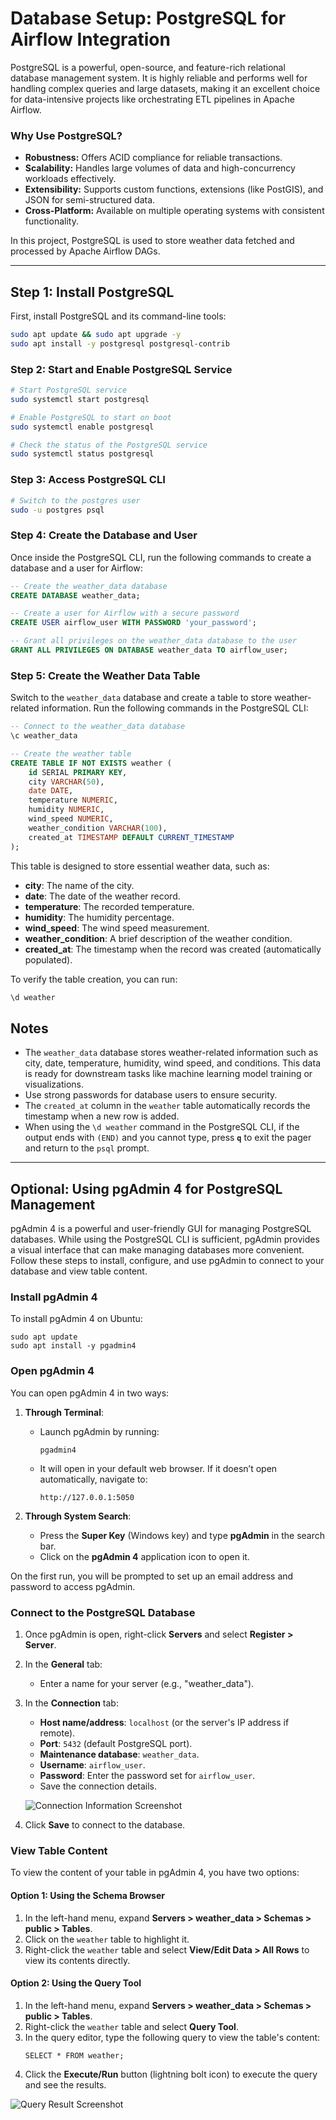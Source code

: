 # Database Setup: PostgreSQL for Airflow Integration

PostgreSQL is a powerful, open-source, and feature-rich relational database management system. It is highly reliable and performs well for handling complex queries and large datasets, making it an excellent choice for data-intensive projects like orchestrating ETL pipelines in Apache Airflow.

### Why Use PostgreSQL?
- **Robustness:** Offers ACID compliance for reliable transactions.
- **Scalability:** Handles large volumes of data and high-concurrency workloads effectively.
- **Extensibility:** Supports custom functions, extensions (like PostGIS), and JSON for semi-structured data.
- **Cross-Platform:** Available on multiple operating systems with consistent functionality.

In this project, PostgreSQL is used to store weather data fetched and processed by Apache Airflow DAGs.

---

## Step 1: Install PostgreSQL
First, install PostgreSQL and its command-line tools:

```bash
sudo apt update && sudo apt upgrade -y
sudo apt install -y postgresql postgresql-contrib
```

### Step 2: Start and Enable PostgreSQL Service

```bash
# Start PostgreSQL service
sudo systemctl start postgresql

# Enable PostgreSQL to start on boot
sudo systemctl enable postgresql

# Check the status of the PostgreSQL service
sudo systemctl status postgresql
```
### Step 3: Access PostgreSQL CLI

```bash
# Switch to the postgres user
sudo -u postgres psql
```

### Step 4: Create the Database and User

Once inside the PostgreSQL CLI, run the following commands to create a database and a user for Airflow:

```sql
-- Create the weather_data database
CREATE DATABASE weather_data;

-- Create a user for Airflow with a secure password
CREATE USER airflow_user WITH PASSWORD 'your_password';

-- Grant all privileges on the weather_data database to the user
GRANT ALL PRIVILEGES ON DATABASE weather_data TO airflow_user;
```
### Step 5: Create the Weather Data Table

Switch to the `weather_data` database and create a table to store weather-related information. Run the following commands in the PostgreSQL CLI:

```sql
-- Connect to the weather_data database
\c weather_data

-- Create the weather table
CREATE TABLE IF NOT EXISTS weather (
    id SERIAL PRIMARY KEY,
    city VARCHAR(50),
    date DATE,
    temperature NUMERIC,
    humidity NUMERIC,
    wind_speed NUMERIC,
    weather_condition VARCHAR(100),
    created_at TIMESTAMP DEFAULT CURRENT_TIMESTAMP
);
```
This table is designed to store essential weather data, such as:

- **city**: The name of the city.
- **date**: The date of the weather record.
- **temperature**: The recorded temperature.
- **humidity**: The humidity percentage.
- **wind_speed**: The wind speed measurement.
- **weather_condition**: A brief description of the weather condition.
- **created_at**: The timestamp when the record was created (automatically populated).

To verify the table creation, you can run:
```sql
\d weather
```
## Notes

- The `weather_data` database stores weather-related information such as city, date, temperature, humidity, wind speed, and conditions. This data is ready for downstream tasks like machine learning model training or visualizations.
- Use strong passwords for database users to ensure security.
- The `created_at` column in the `weather` table automatically records the timestamp when a new row is added.
- When using the `\d weather` command in the PostgreSQL CLI, if the output ends with `(END)` and you cannot type, press **`q`** to exit the pager and return to the `psql` prompt.


---

## Optional: Using pgAdmin 4 for PostgreSQL Management

pgAdmin 4 is a powerful and user-friendly GUI for managing PostgreSQL databases. While using the PostgreSQL CLI is sufficient, pgAdmin provides a visual interface that can make managing databases more convenient. Follow these steps to install, configure, and use pgAdmin to connect to your database and view table content.

### Install pgAdmin 4

To install pgAdmin 4 on Ubuntu:

```
sudo apt update
sudo apt install -y pgadmin4
```

### Open pgAdmin 4

You can open pgAdmin 4 in two ways:

1. **Through Terminal**:
   - Launch pgAdmin by running:
     ```
     pgadmin4
     ```
   - It will open in your default web browser. If it doesn’t open automatically, navigate to:
     ```
     http://127.0.0.1:5050
     ```

2. **Through System Search**:
   - Press the **Super Key** (Windows key) and type **pgAdmin** in the search bar.
   - Click on the **pgAdmin 4** application icon to open it.

On the first run, you will be prompted to set up an email address and password to access pgAdmin.

### Connect to the PostgreSQL Database

1. Once pgAdmin is open, right-click **Servers** and select **Register > Server**.
2. In the **General** tab:
   - Enter a name for your server (e.g., "weather_data").
3. In the **Connection** tab:
   - **Host name/address**: `localhost` (or the server's IP address if remote).
   - **Port**: `5432` (default PostgreSQL port).
   - **Maintenance database**: `weather_data`.
   - **Username**: `airflow_user`.
   - **Password**: Enter the password set for `airflow_user`.
   - Save the connection details.

   ![Connection Information Screenshot](https://github.com/gbazad93/AirFlow-ML-Data-Integration/raw/main/Setup/Screenshots/RegisterServer.png)

4. Click **Save** to connect to the database.

### View Table Content

To view the content of your table in pgAdmin 4, you have two options:

#### Option 1: Using the Schema Browser
1. In the left-hand menu, expand **Servers > weather_data > Schemas > public > Tables**.
2. Click on the `weather` table to highlight it.
3. Right-click the `weather` table and select **View/Edit Data > All Rows** to view its contents directly.

#### Option 2: Using the Query Tool
1. In the left-hand menu, expand **Servers > weather_data > Schemas > public > Tables**.
2. Right-click the `weather` table and select **Query Tool**.
3. In the query editor, type the following query to view the table's content:
   ```
   SELECT * FROM weather;
   ```
4. Click the **Execute/Run** button (lightning bolt icon) to execute the query and see the results.

 ![Query Result Screenshot](https://github.com/gbazad93/AirFlow-ML-Data-Integration/raw/main/Setup/Screenshots/TableContent.png)


